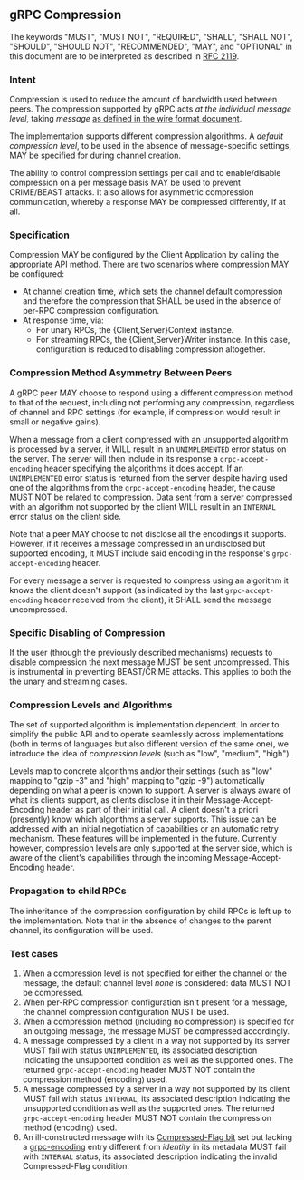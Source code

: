## gRPC Compression

The keywords "MUST", "MUST NOT", "REQUIRED", "SHALL", "SHALL NOT", "SHOULD",
"SHOULD NOT", "RECOMMENDED",  "MAY", and "OPTIONAL" in this document are to be
interpreted as described in [RFC 2119](http://www.ietf.org/rfc/rfc2119.txt).

### Intent

Compression is used to reduce the amount of bandwidth used between peers. The
compression supported by gRPC acts _at the individual message level_, taking
_message_ [as defined in the wire format
document](PROTOCOL-HTTP2.md).

The implementation supports different compression algorithms. A _default
compression level_, to be used in the absence of message-specific settings, MAY
be specified for during channel creation.

The ability to control compression settings per call and to enable/disable
compression on a per message basis MAY be used to prevent CRIME/BEAST attacks.
It also allows for asymmetric compression communication, whereby a response MAY
be compressed differently, if at all.

### Specification

Compression MAY be configured by the Client Application by calling the
appropriate API method. There are two scenarios where compression MAY be
configured:

+  At channel creation time, which sets the channel default compression and
   therefore the compression that SHALL be used in the absence of per-RPC
   compression configuration.
+  At response time, via:
   +  For unary RPCs, the {Client,Server}Context instance. 
   +  For streaming RPCs, the {Client,Server}Writer instance. In this case,
      configuration is reduced to disabling compression altogether.

### Compression Method Asymmetry Between Peers

A gRPC peer MAY choose to respond using a different compression method to that
of the request, including not performing any compression, regardless of channel
and RPC settings (for example, if compression would result in small or negative
gains).

When a message from a client compressed with an unsupported algorithm is
processed by a server, it WILL result in an `UNIMPLEMENTED` error status on the
server. The server will then include in its response a `grpc-accept-encoding`
header specifying the algorithms it does accept. If an `UNIMPLEMENTED` error
status is returned from the server despite having used one of the algorithms
from the `grpc-accept-encoding` header, the cause MUST NOT be related to
compression. Data sent from a server compressed with an algorithm not supported
by the client WILL result in an `INTERNAL` error status on the client side.

Note that a peer MAY choose to not disclose all the encodings it supports.
However, if it receives a message compressed in an undisclosed but supported
encoding, it MUST include said encoding in the response's `grpc-accept-encoding`
header.

For every message a server is requested to compress using an algorithm it knows
the client doesn't support (as indicated by the last `grpc-accept-encoding`
header received from the client), it SHALL send the message uncompressed. 

### Specific Disabling of Compression

If the user (through the previously described mechanisms) requests to disable
compression the next message MUST be sent uncompressed. This is instrumental in
preventing BEAST/CRIME attacks. This applies to both the the unary and streaming
cases.

### Compression Levels and Algorithms

The set of supported algorithm is implementation dependent. In order to simplify
the public API and to operate seamlessly across implementations (both in terms
of languages but also different version of the same one), we introduce the idea
of _compression levels_ (such as "low", "medium", "high").

Levels map to concrete algorithms and/or their settings (such as "low" mapping
to "gzip -3" and "high" mapping to "gzip -9") automatically depending on what a
peer is known to support. A server is always aware of what its clients support,
as clients disclose it in their Message-Accept-Encoding header as part of their
initial call. A client doesn't a priori (presently) know which algorithms a
server supports. This issue can be addressed with an initial negotiation of
capabilities or an automatic retry mechanism. These features will be implemented
in the future. Currently however, compression levels are only supported at the
server side, which is aware of the client's capabilities through the incoming
Message-Accept-Encoding header.

### Propagation to child RPCs

The inheritance of the compression configuration by child RPCs is left up to the
implementation. Note that in the absence of changes to the parent channel, its
configuration will be used.

### Test cases

1. When a compression level is not specified for either the channel or the
message, the default channel level _none_ is considered: data MUST NOT be
compressed.
1. When per-RPC compression configuration isn't present for a message, the
channel compression configuration MUST be used.
1. When a compression method (including no compression) is specified for an
outgoing message, the message MUST be compressed accordingly.
1. A message compressed by a client in a way not supported by its server MUST
fail with status `UNIMPLEMENTED`, its associated description indicating the
unsupported condition as well as the supported ones. The returned
`grpc-accept-encoding` header MUST NOT contain the compression method
(encoding) used.
1. A message compressed by a server in a way not supported by its client MUST
fail with status `INTERNAL`, its associated description indicating the
unsupported condition as well as the supported ones. The returned
`grpc-accept-encoding` header MUST NOT contain the compression method
(encoding) used.
1. An ill-constructed message with its [Compressed-Flag
bit](PROTOCOL-HTTP2.md#compressed-flag)
set but lacking a
[grpc-encoding](PROTOCOL-HTTP2.md#message-encoding)
entry different from _identity_ in its metadata MUST fail with `INTERNAL`
status, its associated description indicating the invalid Compressed-Flag
condition.
